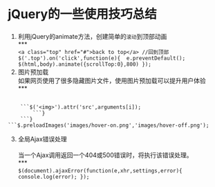# jQuery的一些使用技巧总结
###
1. 利用jQuery的animate方法，创建简单的`滚动`到顶部动画<br>
  ***<br>
	`<a class="top" href="#">back to top</a>
	//回到顶部  
	$('.top').on('click',function(e){ 
		e.preventDefault();
		$(html,body).animate({scrollTop:0},800)
	});`
2. 图片预加载<br>
  如果网页使用了很多隐藏图片文件，使用图片预加载可以提升用户体验    
  ***<br>
```$.preloadImages = function(){
```
```for(var i=0; i<arguments.length; i++){
	```$('<img>').attr('src',arguments[i]);
		```}
	```}
```$.preloadImages('images/hover-on.png','images/hover-off.png');
```
3. 全局Ajax错误处理<br>  
  当一个Ajax调用返回一个404或500错误时，将执行该错误处理。   
  ***<br>
	`$(document).ajaxError(function(e,xhr,settings,error){
		console.log(error);
	});`

